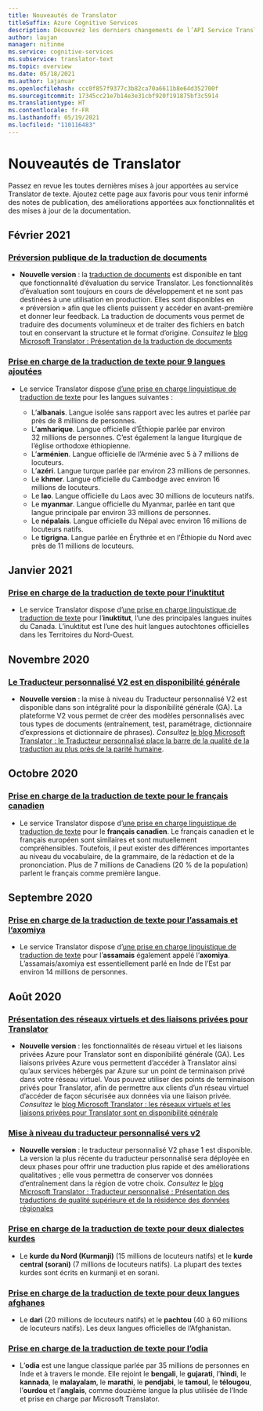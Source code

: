 ```yaml
---
title: Nouveautés de Translator
titleSuffix: Azure Cognitive Services
description: Découvrez les derniers changements de l’API Service Translator.
author: laujan
manager: nitinme
ms.service: cognitive-services
ms.subservice: translator-text
ms.topic: overview
ms.date: 05/18/2021
ms.author: lajanuar
ms.openlocfilehash: ccc0f857f9377c3b82ca70a6611b8e64d352700f
ms.sourcegitcommit: 17345cc21e7b14e3e31cbf920f191875bf3c5914
ms.translationtype: HT
ms.contentlocale: fr-FR
ms.lasthandoff: 05/19/2021
ms.locfileid: "110116483"
---
```

<!-- markdownlint-disable MD024 -->
<!-- markdownlint-disable MD036 -->
# <a name="whats-new-in-translator"></a>Nouveautés de Translator

Passez en revue les toutes dernières mises à jour apportées au service Translator de texte. Ajoutez cette page aux favoris pour vous tenir informé des notes de publication, des améliorations apportées aux fonctionnalités et des mises à jour de la documentation.

## <a name="february-2021"></a>Février 2021

### <a name="document-translation-public-preview"></a>[Préversion publique de la traduction de documents](https://www.microsoft.com/translator/blog/2021/02/17/introducing-document-translation/)

* **Nouvelle version** : la [traduction de documents](document-translation/overview.md) est disponible en tant que fonctionnalité d’évaluation du service Translator. Les fonctionnalités d’évaluation sont toujours en cours de développement et ne sont pas destinées à une utilisation en production. Elles sont disponibles en « préversion » afin que les clients puissent y accéder en avant-première et donner leur feedback. La traduction de documents vous permet de traduire des documents volumineux et de traiter des fichiers en batch tout en conservant la structure et le format d’origine. _Consultez_ le [blog Microsoft Translator : Présentation de la traduction de documents](https://www.microsoft.com/translator/blog/2021/02/17/introducing-document-translation/)

### <a name="text-translation-support-for-9-added-languages"></a>[Prise en charge de la traduction de texte pour 9 langues ajoutées](https://www.microsoft.com/translator/blog/2021/02/22/microsoft-translator-releases-nine-new-languages-for-international-mother-language-day-2021/)

* Le service Translator dispose [d’une prise en charge linguistique de traduction de texte](language-support.md#text-translation) pour les langues suivantes :

  * L’**albanais**. Langue isolée sans rapport avec les autres et parlée par près de 8 millions de personnes.
  * L’**amharique**. Langue officielle d’Éthiopie parlée par environ 32 millions de personnes. C’est également la langue liturgique de l’église orthodoxe éthiopienne.
  * L’**arménien**. Langue officielle de l’Arménie avec 5 à 7 millions de locuteurs.
  * L’**azéri**. Langue turque parlée par environ 23 millions de personnes.
  * Le **khmer**. Langue officielle du Cambodge avec environ 16 millions de locuteurs.
  * Le **lao**. Langue officielle du Laos avec 30 millions de locuteurs natifs.
  * Le **myanmar**. Langue officielle du Myanmar, parlée en tant que langue principale par environ 33 millions de personnes.
  * Le **népalais**. Langue officielle du Népal avec environ 16 millions de locuteurs natifs.
  * Le **tigrigna**. Langue parlée en Érythrée et en l’Éthiopie du Nord avec près de 11 millions de locuteurs.

## <a name="january-2021"></a>Janvier 2021

### <a name="text-translation-support-for-inuktitut"></a>[Prise en charge de la traduction de texte pour l’inuktitut](https://www.microsoft.com/translator/blog/2021/01/27/inuktitut-is-now-available-in-microsoft-translator/)

* Le service Translator dispose d’[une prise en charge linguistique de traduction de texte](language-support.md#text-translation) pour l’**inuktitut**, l’une des principales langues inuites du Canada. L’inuktitut est l’une des huit langues autochtones officielles dans les Territoires du Nord-Ouest.

## <a name="november-2020"></a>Novembre 2020

### <a name="custom-translator-v2-is-generally-available"></a>[Le Traducteur personnalisé V2 est en disponibilité générale](https://www.microsoft.com/translator/blog/2021/01/27/inuktitut-is-now-available-in-microsoft-translator/)

* **Nouvelle version** : la mise à niveau du Traducteur personnalisé V2 est disponible dans son intégralité pour la disponibilité générale (GA). La plateforme V2 vous permet de créer des modèles personnalisés avec tous types de documents (entraînement, test, paramétrage, dictionnaire d’expressions et dictionnaire de phrases). _Consultez_ [le blog Microsoft Translator : le Traducteur personnalisé place la barre de la qualité de la traduction au plus près de la parité humaine](https://www.microsoft.com/translator/blog/2020/11/12/microsoft-custom-translator-pushes-the-translation-quality-bar-closer-to-human-parity).

## <a name="october-2020"></a>Octobre 2020

### <a name="text-translation-support-for-canadian-french"></a>[Prise en charge de la traduction de texte pour le français canadien](https://www.microsoft.com/translator/blog/2020/10/20/cest-tiguidou-ca-translator-adds-canadian-french/)

* Le service Translator dispose d’[une prise en charge linguistique de traduction de texte](language-support.md#text-translation) pour le **français canadien**. Le français canadien et le français européen sont similaires et sont mutuellement compréhensibles. Toutefois, il peut exister des différences importantes au niveau du vocabulaire, de la grammaire, de la rédaction et de la prononciation. Plus de 7 millions de Canadiens (20 % de la population) parlent le français comme première langue.

## <a name="september-2020"></a>Septembre 2020

### <a name="text-translation-support-for-assamese-and-axomiya"></a>[Prise en charge de la traduction de texte pour l’assamais et l’axomiya](https://www.microsoft.com/translator/blog/2020/09/29/assamese-text-translation-is-here/)

* Le service Translator dispose d’[une prise en charge linguistique de traduction de texte](language-support.md#text-translation) pour l’**assamais** également appelé l’**axomiya**.  L’assamais/axomiya est essentiellement parlé en Inde de l’Est par environ 14 millions de personnes.

## <a name="august-2020"></a>Août 2020

### <a name="introducing-virtual-networks-and-private-links-for-translator"></a>[Présentation des réseaux virtuels et des liaisons privées pour Translator](https://www.microsoft.com/translator/blog/2020/08/19/virtual-networks-and-private-links-for-translator-are-now-generally-available/)

* **Nouvelle version** : les fonctionnalités de réseau virtuel et les liaisons privées Azure pour Translator sont en disponibilité générale (GA).  Les liaisons privées Azure vous permettent d’accéder à Translator ainsi qu’aux services hébergés par Azure sur un point de terminaison privé dans votre réseau virtuel. Vous pouvez utiliser des points de terminaison privés pour Translator, afin de permettre aux clients d’un réseau virtuel d’accéder de façon sécurisée aux données via une liaison privée. _Consultez_ le [blog Microsoft Translator : les réseaux virtuels et les liaisons privées pour Translator sont en disponibilité générale](https://www.microsoft.com/translator/blog/2020/08/19/virtual-networks-and-private-links-for-translator-are-now-generally-available/)

### <a name="custom-translator-upgrade-to-v2"></a>[Mise à niveau du traducteur personnalisé vers v2](https://www.microsoft.com/translator/blog/2020/08/05/custom-translator-v2-is-now-available/)

* **Nouvelle version** : le traducteur personnalisé V2 phase 1 est disponible. La version la plus récente du traducteur personnalisé sera déployée en deux phases pour offrir une traduction plus rapide et des améliorations qualitatives ; elle vous permettra de conserver vos données d’entraînement dans la région de votre choix. *Consultez* le [blog Microsoft Translator : Traducteur personnalisé : Présentation des traductions de qualité supérieure et de la résidence des données régionales](https://www.microsoft.com/translator/blog/2020/08/05/custom-translator-v2-is-now-available/)

### <a name="text-translation-support-for-two-kurdish-dialects"></a>[Prise en charge de la traduction de texte pour deux dialectes kurdes](https://www.microsoft.com/translator/blog/2020/08/20/translator-adds-two-kurdish-dialects-for-text-translation/)

* Le **kurde du Nord (Kurmanji)** (15 millions de locuteurs natifs) et le **kurde central (sorani)** (7 millions de locuteurs natifs). La plupart des textes kurdes sont écrits en kurmanji et en sorani.

### <a name="text-translation-support-for-two-afghan-languages"></a>[Prise en charge de la traduction de texte pour deux langues afghanes](https://www.microsoft.com/translator/blog/2020/08/17/translator-adds-dari-and-pashto-text-translation/)

* Le **dari** (20 millions de locuteurs natifs) et le **pachtou** (40 à 60 millions de locuteurs natifs). Les deux langues officielles de l’Afghanistan.

### <a name="text-translation-support-for-odia"></a>[Prise en charge de la traduction de texte pour l’odia](https://www.microsoft.com/translator/blog/2020/08/13/odia-language-text-translation-is-now-available-in-microsoft-translator/)

* L’**odia** est une langue classique parlée par 35 millions de personnes en Inde et à travers le monde. Elle rejoint le **bengali**, le  **gujarati**, l’**hindi**, le **kannada**, le **malayalam**, le **marathi**, le **pendjabi**, le **tamoul**, le **télougou**, l’**ourdou** et l’**anglais**, comme douzième langue la plus utilisée de l’Inde et prise en charge par Microsoft Translator.
